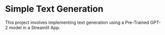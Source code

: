 # Simple Text Generation

<p>This project involves implementing text generation using a Pre-Trained GPT-2 model in a Streamlit App.</p>
